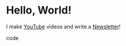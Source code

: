 # Hello, World!

I make [YouTube](https://youtube.com/@fabianfrankwerner) videos and write a [Newsletter](https://fabianfrankwerner.com/newsletter)!

code
